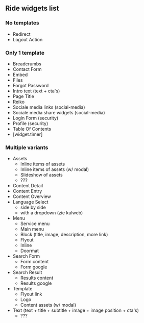 ## Ride widgets list

### No templates
* Redirect
* Logout Action

### Only 1 template
* Breadcrumbs
* Contact Form
* Embed
* Files
* Forgot Password
* Intro text (text + cta's)
* Page Title
* Reiko
* Sociale media links (social-media)
* Sociale media share widgets (social-media)
* Login Form (security)
* Profile (security)
* Table Of Contents
* [widget.timer]

### Multiple variants
* Assets
    * Inline items of assets
    * Inline items of assets (w/ modal)
    * Slideshow of assets
    * ???
* Content Detail
* Content Entry
* Content Overview
* Language Select
    * side by side
    * with a dropdown (zie kulweb)
* Menu
    * Service menu
    * Main menu
    * Block (title, image, description, more link)
    * Flyout
    * Inline
    * Doormat
* Search Form
    * Form content
    * Form google
* Search Result
    * Results content
    * Results google
* Template
    * Flyout link
    * Logo
    * Content assets (w/ modal)
* Text (text + title + subtitle + image + image position + cta's)
    * ???
